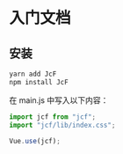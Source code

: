 # 入门文档

## 安装

```bash
yarn add JcF
npm install JcF
```

在 main.js 中写入以下内容：

```js
import jcf from "jcf";
import "jcf/lib/index.css";

Vue.use(jcf);
```


